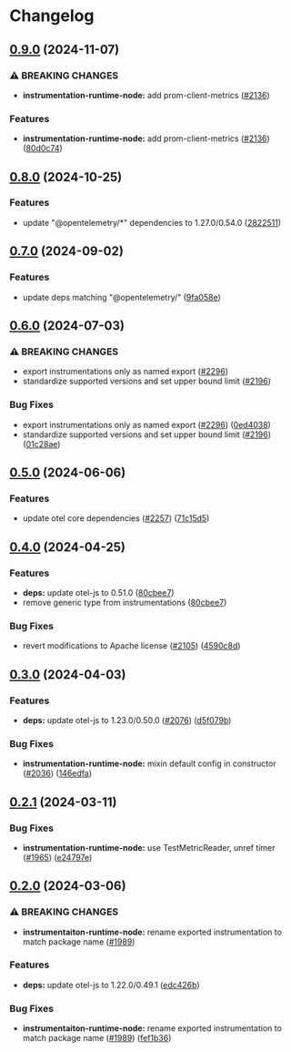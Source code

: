 # Changelog

## [0.9.0](https://github.com/open-telemetry/opentelemetry-js-contrib/compare/instrumentation-runtime-node-v0.8.0...instrumentation-runtime-node-v0.9.0) (2024-11-07)


### ⚠ BREAKING CHANGES

* **instrumentation-runtime-node:** add prom-client-metrics ([#2136](https://github.com/open-telemetry/opentelemetry-js-contrib/issues/2136))

### Features

* **instrumentation-runtime-node:** add prom-client-metrics ([#2136](https://github.com/open-telemetry/opentelemetry-js-contrib/issues/2136)) ([80d0c74](https://github.com/open-telemetry/opentelemetry-js-contrib/commit/80d0c74f8cafdfce681ef39e6cea103dca4e4ccd))

## [0.8.0](https://github.com/open-telemetry/opentelemetry-js-contrib/compare/instrumentation-runtime-node-v0.7.0...instrumentation-runtime-node-v0.8.0) (2024-10-25)


### Features

* update "@opentelemetry/*" dependencies to 1.27.0/0.54.0 ([2822511](https://github.com/open-telemetry/opentelemetry-js-contrib/commit/2822511a8acffb875ebd67ff2cf95980a9ddc01e))

## [0.7.0](https://github.com/open-telemetry/opentelemetry-js-contrib/compare/instrumentation-runtime-node-v0.6.0...instrumentation-runtime-node-v0.7.0) (2024-09-02)


### Features

* update deps matching "@opentelemetry/" ([9fa058e](https://github.com/open-telemetry/opentelemetry-js-contrib/commit/9fa058ebb919de4e2a4e1af95b3c792c6ea962ac))

## [0.6.0](https://github.com/open-telemetry/opentelemetry-js-contrib/compare/instrumentation-runtime-node-v0.5.0...instrumentation-runtime-node-v0.6.0) (2024-07-03)


### ⚠ BREAKING CHANGES

* export instrumentations only as named export ([#2296](https://github.com/open-telemetry/opentelemetry-js-contrib/issues/2296))
* standardize supported versions and set upper bound limit ([#2196](https://github.com/open-telemetry/opentelemetry-js-contrib/issues/2196))

### Bug Fixes

* export instrumentations only as named export ([#2296](https://github.com/open-telemetry/opentelemetry-js-contrib/issues/2296)) ([0ed4038](https://github.com/open-telemetry/opentelemetry-js-contrib/commit/0ed40384287a8d06549c2a9c98a26ea9b068c472))
* standardize supported versions and set upper bound limit ([#2196](https://github.com/open-telemetry/opentelemetry-js-contrib/issues/2196)) ([01c28ae](https://github.com/open-telemetry/opentelemetry-js-contrib/commit/01c28ae016ed32f9968e52bc91e3e3700dcef82e))

## [0.5.0](https://github.com/open-telemetry/opentelemetry-js-contrib/compare/instrumentation-runtime-node-v0.4.0...instrumentation-runtime-node-v0.5.0) (2024-06-06)


### Features

* update otel core dependencies ([#2257](https://github.com/open-telemetry/opentelemetry-js-contrib/issues/2257)) ([71c15d5](https://github.com/open-telemetry/opentelemetry-js-contrib/commit/71c15d597276773c19c16c1117b8d151892e5366))

## [0.4.0](https://github.com/open-telemetry/opentelemetry-js-contrib/compare/instrumentation-runtime-node-v0.3.0...instrumentation-runtime-node-v0.4.0) (2024-04-25)


### Features

* **deps:** update otel-js to 0.51.0 ([80cbee7](https://github.com/open-telemetry/opentelemetry-js-contrib/commit/80cbee73130c65c8ccd78384485a7be8d2a4a84b))
* remove generic type from instrumentations ([80cbee7](https://github.com/open-telemetry/opentelemetry-js-contrib/commit/80cbee73130c65c8ccd78384485a7be8d2a4a84b))


### Bug Fixes

* revert modifications to Apache license ([#2105](https://github.com/open-telemetry/opentelemetry-js-contrib/issues/2105)) ([4590c8d](https://github.com/open-telemetry/opentelemetry-js-contrib/commit/4590c8df184bbcb9bd67ce1111df9f25f865ccf2))

## [0.3.0](https://github.com/open-telemetry/opentelemetry-js-contrib/compare/instrumentation-runtime-node-v0.2.1...instrumentation-runtime-node-v0.3.0) (2024-04-03)


### Features

* **deps:** update otel-js to 1.23.0/0.50.0 ([#2076](https://github.com/open-telemetry/opentelemetry-js-contrib/issues/2076)) ([d5f079b](https://github.com/open-telemetry/opentelemetry-js-contrib/commit/d5f079b3992395dcfb3b791c9fdaeefd6d6526f8))


### Bug Fixes

* **instrumentation-runtime-node:** mixin default config in constructor ([#2036](https://github.com/open-telemetry/opentelemetry-js-contrib/issues/2036)) ([146edfa](https://github.com/open-telemetry/opentelemetry-js-contrib/commit/146edfa89bef0b1405d573c7373af10d90639c2a))

## [0.2.1](https://github.com/open-telemetry/opentelemetry-js-contrib/compare/instrumentation-runtime-node-v0.2.0...instrumentation-runtime-node-v0.2.1) (2024-03-11)


### Bug Fixes

* **instrumentation-runtime-node:** use TestMetricReader, unref timer ([#1965](https://github.com/open-telemetry/opentelemetry-js-contrib/issues/1965)) ([e24797e](https://github.com/open-telemetry/opentelemetry-js-contrib/commit/e24797e4211b4b39a55b1549e113a425226806b8))

## [0.2.0](https://github.com/open-telemetry/opentelemetry-js-contrib/compare/instrumentation-runtime-node-v0.1.0...instrumentation-runtime-node-v0.2.0) (2024-03-06)


### ⚠ BREAKING CHANGES

* **instrumentaiton-runtime-node:** rename exported instrumentation to match package name ([#1989](https://github.com/open-telemetry/opentelemetry-js-contrib/issues/1989))

### Features

* **deps:** update otel-js to 1.22.0/0.49.1 ([edc426b](https://github.com/open-telemetry/opentelemetry-js-contrib/commit/edc426b348bc5f45ff6816bcd5ea7473251a05df))


### Bug Fixes

* **instrumentaiton-runtime-node:** rename exported instrumentation to match package name ([#1989](https://github.com/open-telemetry/opentelemetry-js-contrib/issues/1989)) ([fef1b36](https://github.com/open-telemetry/opentelemetry-js-contrib/commit/fef1b3677bf6d0ecab371903136bfa726e01c1ad))
